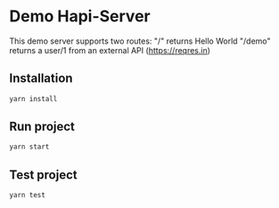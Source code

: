 # Demo Hapi-Server

This demo server supports two routes:
 "/" returns Hello World
 "/demo" returns a user/1 from an external API (https://reqres.in)

## Installation

```bash
yarn install
```

## Run project

```bash
yarn start
```

## Test project

```bash
yarn test
```
